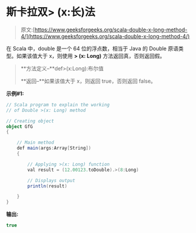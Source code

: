 # 斯卡拉双> (x:长)法

> 原文:[https://www.geeksforgeeks.org/scala-double-x-long-method-4/](https://www.geeksforgeeks.org/scala-double-x-long-method-4/)

在 Scala 中，double 是一个 64 位的浮点数，相当于 Java 的 Double 原语类型。如果该值大于 x，则使用 **> (x: Long)** 方法返回真，否则返回假。

> **方法定义–**def>(x:Long):布尔值
> 
> **返回–**如果该值大于 x，则返回 true，否则返回 false。

**示例#1:**

```scala
// Scala program to explain the working 
// of Double >(x: Long) method

// Creating object
object GfG
{ 

    // Main method
    def main(args:Array[String])
    {

        // Applying >(x: Long) function
        val result = (12.00123.toDouble).>(8:Long)

        // Displays output
        println(result)

    }
} 
```

**输出:**

```scala
true

```